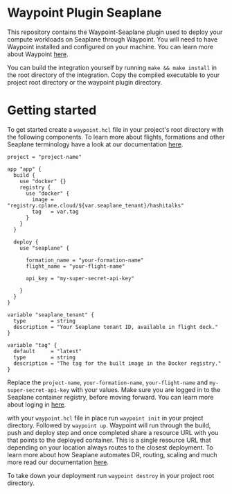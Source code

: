 # Waypoint Plugin Seaplane

This repository contains the Waypoint-Seaplane plugin used to deploy your compute workloads on Seaplane through Waypoint. You will need to have Waypoint installed and configured on your machine. You can learn more about Waypoint [here](https://developer.hashicorp.com/waypoint/tutorials/get-started-docker/get-started-install).

You can build the integration yourself by running `make && make install` in the root directory of the integration. Copy the compiled executable to your project root directory or the waypoint plugin directory.


# Getting started 

To get started create a `waypoint.hcl` file in your project's root directory with the following components. To learn more about flights, formations and other Seaplane terminology have a look at our documentation [here](https://developers.seaplane.io/docs/compute/terminology/compute-flights).

```
project = "project-name"

app "app" {
  build {
    use "docker" {}
    registry {
      use "docker" {
        image = "registry.cplane.cloud/${var.seaplane_tenant}/hashitalks"
        tag   = var.tag
      }
    }
  }

  deploy {
    use "seaplane" {

      formation_name = "your-formation-name"
      flight_name = "your-flight-name"

      api_key = "my-super-secret-api-key"

    }
  }
}

variable "seaplane_tenant" {
  type        = string
  description = "Your Seaplane tenant ID, available in flight deck."
}

variable "tag" {
  default     = "latest"
  type        = string
  description = "The tag for the built image in the Docker registry."
}
```

Replace the `project-name`, `your-formation-name`, `your-flight-name` and `my-super-secret-api-key` with your values. Make sure you are logged in to the Seaplane container registry, before moving forward. You can learn more about loging in [here](https://developers.seaplane.io/docs/compute/registry/authentication). 

with your `waypoint.hcl` file in place run `waypoint init` in your project directory. Followed by `waypoint up`. Waypoint will run through the build, push and deploy step and once completed share a resource URL with you that points to the deployed container. This is a single resource URL that depending on your location always routes to the closest deployment. To learn more about how Seaplane automates DR, routing, scaling and much more read our documentation [here](https://developers.seaplane.io/docs/compute/compute-intro).

To take down your deployment run `waypoint destroy` in your project root directory.
